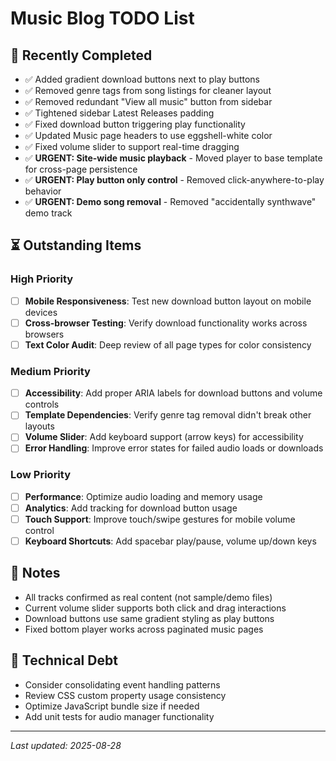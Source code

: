 # Music Blog TODO List

## 🚀 Recently Completed
- ✅ Added gradient download buttons next to play buttons
- ✅ Removed genre tags from song listings for cleaner layout  
- ✅ Removed redundant "View all music" button from sidebar
- ✅ Tightened sidebar Latest Releases padding
- ✅ Fixed download button triggering play functionality
- ✅ Updated Music page headers to use eggshell-white color
- ✅ Fixed volume slider to support real-time dragging
- ✅ **URGENT: Site-wide music playback** - Moved player to base template for cross-page persistence
- ✅ **URGENT: Play button only control** - Removed click-anywhere-to-play behavior
- ✅ **URGENT: Demo song removal** - Removed "accidentally synthwave" demo track

## ⏳ Outstanding Items

### High Priority
- [ ] **Mobile Responsiveness**: Test new download button layout on mobile devices
- [ ] **Cross-browser Testing**: Verify download functionality works across browsers
- [ ] **Text Color Audit**: Deep review of all page types for color consistency

### Medium Priority  
- [ ] **Accessibility**: Add proper ARIA labels for download buttons and volume controls
- [ ] **Template Dependencies**: Verify genre tag removal didn't break other layouts
- [ ] **Volume Slider**: Add keyboard support (arrow keys) for accessibility
- [ ] **Error Handling**: Improve error states for failed audio loads or downloads

### Low Priority
- [ ] **Performance**: Optimize audio loading and memory usage
- [ ] **Analytics**: Add tracking for download button usage
- [ ] **Touch Support**: Improve touch/swipe gestures for mobile volume control
- [ ] **Keyboard Shortcuts**: Add spacebar play/pause, volume up/down keys

## 📝 Notes
- All tracks confirmed as real content (not sample/demo files)
- Current volume slider supports both click and drag interactions
- Download buttons use same gradient styling as play buttons
- Fixed bottom player works across paginated music pages

## 🔧 Technical Debt
- Consider consolidating event handling patterns
- Review CSS custom property usage consistency
- Optimize JavaScript bundle size if needed
- Add unit tests for audio manager functionality

---
*Last updated: 2025-08-28*